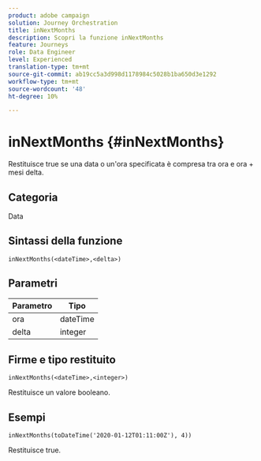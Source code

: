 ```yaml
---
product: adobe campaign
solution: Journey Orchestration
title: inNextMonths
description: Scopri la funzione inNextMonths
feature: Journeys
role: Data Engineer
level: Experienced
translation-type: tm+mt
source-git-commit: ab19cc5a3d998d1178984c5028b1ba650d3e1292
workflow-type: tm+mt
source-wordcount: '48'
ht-degree: 10%

---
```



# inNextMonths {#inNextMonths}

Restituisce true se una data o un&#39;ora specificata è compresa tra ora e ora + mesi delta.

## Categoria

Data

## Sintassi della funzione

`inNextMonths(<dateTime>,<delta>)`

## Parametri

| Parametro | Tipo |
|-----------|------------------|
| ora | dateTime |
| delta | integer |

## Firme e tipo restituito

`inNextMonths(<dateTime>,<integer>)`

Restituisce un valore booleano.

## Esempi

`inNextMonths(toDateTime('2020-01-12T01:11:00Z'), 4))`

Restituisce true.
